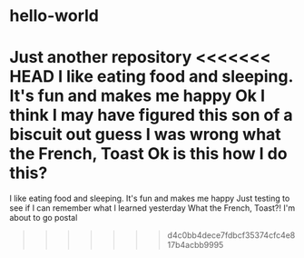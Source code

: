 # hello-world
Just another repository 
<<<<<<< HEAD
I like eating food and sleeping. It's fun and makes me happy
Ok I think I may have figured this son of a biscuit out
guess I was wrong what the French, Toast 
Ok is this how I do this?
=======
I like eating food and sleeping. It's fun and makes me happy 
Just testing to see if I can remember what I learned yesterday
What the French, Toast?!
I'm about to go postal
>>>>>>> d4c0bb4dece7fdbcf35374cfc4e817b4acbb9995
